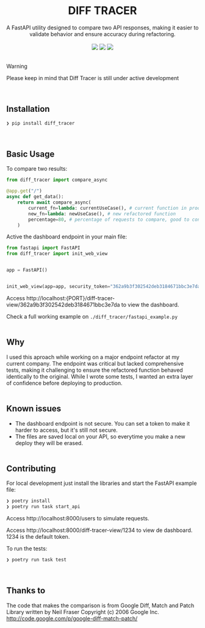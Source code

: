 <h1 align="center">DIFF TRACER</h1>
<p align="center">
  A FastAPI utility designed to compare two API responses, making it easier to validate behavior and ensure accuracy during refactoring.
  <br/><br/>
  <a href="https://github.com/betofigueiredo/diff_tracer/blob/main/LICENSE"><img src="https://img.shields.io/badge/License-MIT-green?style=for-the-badge&labelColor=363a4f&color=a6da95"></a>
  <a href="https://www.python.org/"><img src="https://img.shields.io/badge/Made%20with-Python-blue?style=for-the-badge&labelColor=363a4f&color=346FA0"></a>
  <a href="https://fastapi.tiangolo.com/"><img src="https://img.shields.io/badge/Made%20with-FastAPI-blue?style=for-the-badge&labelColor=363a4f&color=009485"></a>
  <br/><br/>
</p>

> [!WARNING]
> Please keep in mind that Diff Tracer is still under active development

<br />

## Installation

```zsh
❯ pip install diff_tracer
```

<br />

## Basic Usage

To compare two results:

```python
from diff_tracer import compare_async

@app.get("/")
async def get_data():
    return await compare_async(
        current_fn=lambda: currentUseCase(), # current function in production
        new_fn=lambda: newUseCase(), # new refactored function
        percentage=80, # percentage of requests to compare, good to control expensive endpoints
    )
```

Active the dashboard endpoint in your main file:

```python
from fastapi import FastAPI
from diff_tracer import init_web_view


app = FastAPI()


init_web_view(app=app, security_token="362a9b3f302542deb3184671bbc3e7da")
```

Access http://localhost:{PORT}/diff-tracer-view/362a9b3f302542deb3184671bbc3e7da to view the dashboard.

Check a full working example on `./diff_tracer/fastapi_example.py`
<br /><br />

## Why

I used this aproach while working on a major endpoint refactor at my current company. The endpoint was critical but lacked comprehensive tests, making it challenging to ensure the refactored function behaved identically to the original. While I wrote some tests, I wanted an extra layer of confidence before deploying to production.
<br /><br />

## Known issues

- The dashboard endpoint is not secure. You can set a token to make it harder to access, but it's still not secure.
- The files are saved local on your API, so everytime you make a new deploy they will be erased.
  <br /><br />

## Contributing

For local development just install the libraries and start the FastAPI example file:

```zsh
❯ poetry install
❯ poetry run task start_api
```

Access http://localhost:8000/users to simulate requests.

Access http://localhost:8000/diff-tracer-view/1234 to view de dashboard. 1234 is the default token.

To run the tests:

```zsh
❯ poetry run task test
```

<br />

## Thanks to

The code that makes the comparison is from Google Diff, Match and Patch Library written by Neil Fraser Copyright (c) 2006 Google Inc. http://code.google.com/p/google-diff-match-patch/
